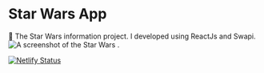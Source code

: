 # Star Wars App
🌠 The Star Wars information project. I developed using ReactJs and Swapi.
![A screenshot of the Star Wars .](https://i.ibb.co/gv6HBrK/project-SS.png)

[![Netlify Status](https://api.netlify.com/api/v1/badges/051a5e70-92f9-43b3-a237-8054cb0d2d12/deploy-status)](https://app.netlify.com/sites/starwars-app/deploys)
